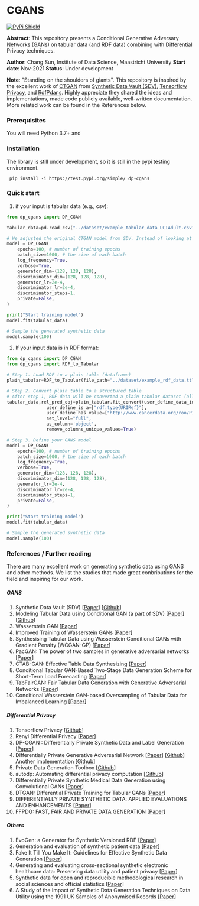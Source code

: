 # CGANS 

<!-- [![Development Status](https://img.shields.io/badge/Development%20Status-2%20--%20Pre--Alpha-yellow)](https://pypi.org/search/?c=Development+Status+%3A%3A+2+-+Pre-Alpha) -->
[![PyPi Shield](https://img.shields.io/badge/pypi-v0.0.8-blue)](https://test.pypi.org/project/dp-cgans/)
<!-- [![Tests](https://github.com/sdv-dev/SDV/workflows/Run%20Tests/badge.svg)](https://github.com/sdv-dev/SDV/actions?query=workflow%3A%22Run+Tests%22+branch%3Amaster) -->

**Abstract**: This repository presents a Conditional Generative Adversary Networks (GANs) on tabular data (and RDF data) combining with Differential Privacy techniques. 

**Author**: Chang Sun, Institute of Data Science, Maastricht University
**Start date**: Nov-2021
**Status**: Under development

**Note**: "Standing on the shoulders of giants". This repository is inspired by the excellent work of [CTGAN](https://github.com/sdv-dev/CTGAN) from [Synthetic Data Vault (SDV)](https://github.com/sdv-dev/SDV), [Tensorflow Privacy](https://github.com/tensorflow/privacy), and [RdfPdans](https://github.com/cadmiumkitty/rdfpandas). Highly appreciate they shared the ideas and implementations, made code publicly available, well-written documentation. More related work can be found in the References below.  

### Prerequisites

You will need Python 3.7+ and 

### Installation
The library is still under development, so it is still in the pypi testing environment. 

```shell
 pip install -i https://test.pypi.org/simple/ dp-cgans
```

### Quick start 

1. if your input is tabular data (e.g., csv):

 ```python
 from dp_cgans import DP_CGAN

 tabular_data=pd.read_csv("../dataset/example_tabular_data_UCIAdult.csv")

 # We adjusted the original CTGAN model from SDV. Instead of looking at the distribution of individual variable, we extended to two variables and keep their corrll
 model = DP_CGAN(
     epochs=100, # number of training epochs
     batch_size=1000, # the size of each batch
     log_frequency=True,
     verbose=True,
     generator_dim=(128, 128, 128),
     discriminator_dim=(128, 128, 128),
     generator_lr=2e-4, 
     discriminator_lr=2e-4,
     discriminator_steps=1, 
     private=False,
 )

 print("Start training model")
 model.fit(tabular_data)

 # Sample the generated synthetic data
 model.sample(100)
 ```

  

2. If your input data is in RDF format:

  ```python
  from dp_cgans import DP_CGAN
  from dp_cgans import RDF_to_Tabular

  # Step 1. Load RDF to a plain table (dataframe)
  plain_tabular=RDF_to_Tabular(file_path="../dataset/example_rdf_data.ttl")

  # Step 2. Convert plain table to a structured table 
  # After step 1, RDF data will be converted a plain tabular dataset (all the nodes/entities will be presented as rows. Step 2 will structure the table by recognizing and sorting the types of the entities, replacing the URI with actual value which is attached to that URI. Users can decide how many levels they want to unfold their RDF models to tabular datasets.)
  tabular_data,rel_pred_obj=plain_tabular.fit_convert(user_define_data_instance="http://ncicb.nci.nih.gov/xml/owl/EVS/Thesaurus.owl#C16960", 
                 user_define_is_a=["rdf:type{URIRef}"], 
                 user_define_has_value=["http://www.cancerdata.org/roo/P100042"], 
                 set_level="full", 
                 as_column='object', 
                 remove_columns_unique_values=True)

  # Step 3. Define your GANS model
  model = DP_CGAN(
      epochs=100, # number of training epochs
      batch_size=1000, # the size of each batch
      log_frequency=True,
      verbose=True,
      generator_dim=(128, 128, 128),
      discriminator_dim=(128, 128, 128),
      generator_lr=2e-4, 
      discriminator_lr=2e-4,
      discriminator_steps=1, 
      private=False,
  )

  print("Start training model")
  model.fit(tabular_data)

  # Sample the generated synthetic data
  model.sample(100)
  ```
   
   
   
   ### References / Further reading 
   
   There are many excellent work on generating synthetic data using GANS and other methods. We list the studies that made great conbributions for the field and inspiring for our work.
   
   ##### GANS
   
   1. Synthetic Data Vault (SDV) [[Paper](https://dai.lids.mit.edu/wp-content/uploads/2018/03/SDV.pdf)] [[Github](https://github.com/sdv-dev/SDV)]
   2. Modeling Tabular Data using Conditional GAN (a part of SDV) [[Paper](https://arxiv.org/abs/1907.00503)] [[Github](https://github.com/sdv-dev/CTGAN)]
   3. Wasserstein GAN [[Paper](https://arxiv.org/pdf/1701.07875.pdf)]
   4. Improved Training of Wasserstein GANs [[Paper](https://papers.nips.cc/paper/2017/file/892c3b1c6dccd52936e27cbd0ff683d6-Paper.pdf)]
   5. Synthesising Tabular Data using Wasserstein Conditional GANs with Gradient Penalty (WCGAN-GP) [[Paper](http://ceur-ws.org/Vol-2771/AICS2020_paper_57.pdf)]
   6. PacGAN: The power of two samples in generative adversarial networks [[Paper](https://proceedings.neurips.cc/paper/2018/file/288cc0ff022877bd3df94bc9360b9c5d-Paper.pdf)]
   7. CTAB-GAN: Effective Table Data Synthesizing [[Paper](https://arxiv.org/pdf/2102.08369.pdf)]
   8. Conditional Tabular GAN-Based Two-Stage Data Generation Scheme for Short-Term Load Forecasting [[Paper](https://ieeexplore.ieee.org/stamp/stamp.jsp?tp=&arnumber=9253644)]
   9. TabFairGAN: Fair Tabular Data Generation with Generative Adversarial Networks [[Paper](https://arxiv.org/pdf/2109.00666.pdf)]
   10. Conditional Wasserstein GAN-based Oversampling of Tabular Data for Imbalanced Learning [[Paper](https://arxiv.org/pdf/2008.09202.pdf)]
   
   ##### Differential Privacy
   
   1. Tensorflow Privacy [[Github](https://github.com/tensorflow/privacy)]
   2. Renyi Differential Privacy [[Paper](https://static.googleusercontent.com/media/research.google.com/en//pubs/archive/46029.pdf)]
   3. DP-CGAN : Differentially Private Synthetic Data and Label Generation [[Paper](https://arxiv.org/pdf/2001.09700.pdf)]
   4. Differentially Private Generative Adversarial Network [[Paper](https://arxiv.org/pdf/1802.06739.pdf)] [[Github](https://github.com/illidanlab/dpgan)] Another implementation [[Github](https://github.com/civisanalytics/dpwgan)]
   5. Private Data Generation Toolbox [[Github](https://github.com/BorealisAI/private-data-generation)]
   6. autodp: Automating differential privacy computation [[Github](https://github.com/yuxiangw/autodp)]
   7. Differentially Private Synthetic Medical Data Generation using Convolutional GANs [[Paper](https://arxiv.org/pdf/2012.11774.pdf)]
   8. DTGAN: Differential Private Training for Tabular GANs [[Paper](https://arxiv.org/pdf/2107.02521.pdf)]
   9. DIFFERENTIALLY PRIVATE SYNTHETIC DATA: APPLIED EVALUATIONS AND ENHANCEMENTS [[Paper](https://arxiv.org/pdf/2011.05537.pdf)]
   10. FFPDG: FAST, FAIR AND PRIVATE DATA GENERATION [[Paper](https://sdg-quality-privacy-bias.github.io/papers/SDG_paper_19.pdf)]
   
   ##### Others
   
   1. EvoGen: a Generator for Synthetic Versioned RDF [[Paper](http://ceur-ws.org/Vol-1558/paper9.pdf)]
   2. Generation and evaluation of synthetic patient data [[Paper](https://bmcmedresmethodol.biomedcentral.com/track/pdf/10.1186/s12874-020-00977-1.pdf)]
   3. Fake It Till You Make It: Guidelines for Effective Synthetic Data Generation [[Paper](https://www.mdpi.com/2076-3417/11/5/2158)]
   4. Generating and evaluating cross-sectional synthetic electronic healthcare data: Preserving data utility and patient privacy [[Paper](https://onlinelibrary.wiley.com/doi/epdf/10.1111/coin.12427)]
   5. Synthetic data for open and reproducible methodological research in social sciences and official statistics [[Paper](https://link.springer.com/article/10.1007/s11943-017-0214-8#Sec2)]
   6. A Study of the Impact of Synthetic Data Generation Techniques on Data Utility using the 1991 UK Samples of Anonymised Records [[Paper](https://unece.org/fileadmin/DAM/stats/documents/ece/ces/ge.46/2017/4_utility_paper.pdf)]
